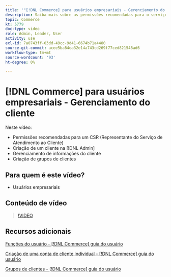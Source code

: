 ```yaml
---
title: '"[!DNL Commerce] para usuários empresariais - Gerenciamento do cliente"'
description: Saiba mais sobre as permissões recomendadas para o serviço de atendimento ao cliente, criando um cliente no [!DNL Admin], gerenciamento de informações do cliente e criação de grupos de clientes.
topic: Commerce
kt: 5779
doc-type: video
role: Admin, Leader, User
activity: use
exl-id: 7a0743ff-03dd-49cc-9d41-6674b71a4480
source-git-commit: acee5ba84ea32e14a743cd269f77ced821548ad6
workflow-type: tm+mt
source-wordcount: '93'
ht-degree: 0%

---
```


# [!DNL Commerce] para usuários empresariais - Gerenciamento do cliente

Neste vídeo:

- Permissões recomendadas para um CSR (Representante do Serviço de Atendimento ao Cliente)
- Criação de um cliente na [!DNL Admin]
- Gerenciamento de informações do cliente
- Criação de grupos de clientes

## Para quem é este vídeo?

- Usuários empresariais

## Conteúdo de vídeo

>[!VIDEO](https://video.tv.adobe.com/v/36189?quality=12&learn=on)

## Recursos adicionais

[Funções do usuário - [!DNL Commerce] guia do usuário](https://docs.magento.com/user-guide/system/permissions-user-roles.html)

[Criação de uma conta de cliente individual - [!DNL Commerce] guia do usuário](https://docs.magento.com/user-guide/customers/account-create.html)

[Grupos de clientes - [!DNL Commerce] guia do usuário](https://docs.magento.com/user-guide/customers/customer-groups.html)
